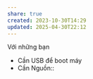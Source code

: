 ```yaml
---
share: true
created: 2023-10-30T14:29
updated: 2025-04-30T22:12
---
```

Với những bạn
- Cần USB để boot máy
- Cần 
Nguồn:: 